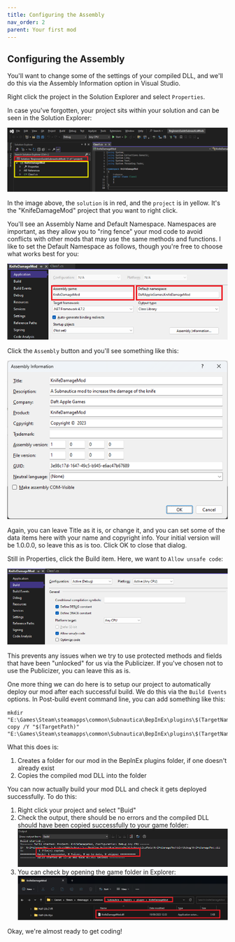 ```yaml
---
title: Configuring the Assembly
nav_order: 2
parent: Your first mod
---
```


## Configuring the Assembly

You'll want to change some of the settings of your compiled DLL, and we'll do this via the Assembly Information option in Visual Studio.

Right click the project in the Solution Explorer and select `Properties`.

In case you've forgotten, your project sits within your solution and can be seen in the Solution Explorer:

![](.\media\newprojectsolutionexplorer.png)

In the image above, the `solution` is in red, and the `project` is in yellow. It's the "KnifeDamageMod" project that you want to right click.

You'll see an Assembly Name and Default Namespace. Namespaces are important, as they allow you to "ring fence" your mod code to avoid conflicts with other mods that may use the same methods and functions. I like to set the Default Namespace as follows, though you're free to choose what works best for you:

![](.\media\assemblyapplication.png)

Click the `Assembly` button and you'll see something like this:

![](.\media\assemblyinformation.png)

Again, you can leave Title as it is, or change it, and you can set some of the data items here with your name and copyright info. Your initial version will be 1.0.0.0, so leave this as is too. Click OK to close that dialog.

Still in Properties, click the Build item. Here, we want to `Allow unsafe code`:

![](.\media\allowunsafecode.png)

This prevents any issues when we try to use protected methods and fields that have been "unlocked" for us via the Publicizer. If you've chosen not to use the Publicizer, you can leave this as is.

One more thing we can do here is to setup our project to automatically deploy our mod after each successful build. We do this via the `Build Events` options. In Post-build event command line, you can add something like this:

```
mkdir "E:\Games\Steam\steamapps\common\Subnautica\BepInEx\plugins\$(TargetName)"
copy /Y "$(TargetPath)" "E:\Games\Steam\steamapps\common\Subnautica\BepInEx\plugins\$(TargetName)"
```

What this does is:

1.  Creates a folder for our mod in the BepInEx plugins folder, if one doesn't already exist
2.  Copies the compiled mod DLL into the folder

You can now actually build your mod DLL and check it gets deployed successfully. To do this:

1. Right click your project and select "Buid"
2. Check the output, there should be no errors and the compiled DLL should have been copied successfully to your game folder:![](.\media\buildoutput.png)
3. You can check by opening the game folder in Explorer:![](.\media\moddeployed.png)

Okay, we're almost ready to get coding!
